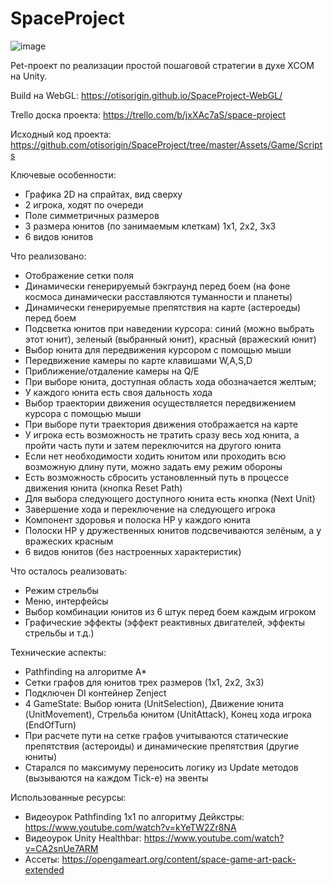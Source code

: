 # SpaceProject

![image](https://user-images.githubusercontent.com/29784234/132104531-22b2cd26-48f0-43be-8c25-62dfcc75f552.png)

Pet-проект по реализации простой пошаговой стратегии в духе XCOM на Unity.

Build на WebGL: https://otisorigin.github.io/SpaceProject-WebGL/

Trello доска проекта: https://trello.com/b/jxXAc7aS/space-project

Исходный код проекта: https://github.com/otisorigin/SpaceProject/tree/master/Assets/Game/Scripts

Ключевые особенности:
 - Графика 2D на спрайтах, вид сверху
 - 2 игрока, ходят по очереди
 - Поле симметричных размеров
 - 3 размера юнитов (по занимаемым клеткам) 1х1, 2х2, 3х3
 - 6 видов юнитов
 
Что реализовано: 
   - Отображение сетки поля
   - Динамически генерируемый бэкграунд перед боем (на фоне космоса динамически расставляются туманности и планеты)
   - Динамически генерируемые препятствия на карте (астероеды) перед боем
   - Подсветка юнитов при наведении курсора: синий (можно выбрать этот юнит), зеленый (выбранный юнит), красный (вражеский юнит)
   - Выбор юнита для передвижения курсором с помощью мыши
   - Передвижение камеры по карте клавишами W,A,S,D
   - Приближение/отдаление камеры на Q/E
   - При выборе юнита, доступная область хода обозначается желтым;
   - У каждого юнита есть своя дальность хода
   - Выбор траектории движения осуществляется передвижением курсора с помощью мыши
   - При выборе пути траектория движения отображается на карте
   - У игрока есть возможность не тратить сразу весь ход юнита, а пройти часть пути и затем переключится на другого юнита
   - Если нет необходимости ходить юнитом или проходить всю возможную длину пути, можно задать ему режим обороны
   - Есть возможность сбросить установленный путь в процессе движения юнита (кнопка Reset Path)
   - Для выбора следующего доступного юнита есть кнопка (Next Unit)
   - Завершение хода и переключение на следующего игрока
   - Компонент здоровья и полоска HP у каждого юнита
   - Полоски HP у дружественных юнитов подсвечиваются зелёным, а у вражеских красным
   - 6 видов юнитов (без настроенных характеристик)

Что осталось реализовать:
   - Режим стрельбы
   - Меню, интерфейсы
   - Выбор комбинации юнитов из 6 штук перед боем каждым игроком
   - Графические эффекты (эффект реактивных двигателей, эффекты стрельбы и т.д.)
 
 Технические аспекты:
 - Pathfinding на алгоритме A*
 - Сетки графов для юнитов трех размеров (1х1, 2х2, 3х3)
 - Подключен DI контейнер Zenject
 - 4 GameState: Выбор юнита (UnitSelection), Движение юнита (UnitMovement), Стрельба юнитом (UnitAttack), Конец хода игрока (EndOfTurn)
 - При расчете пути на сетке графов учитываются статические препятствия (астероиды) и динамические препятствия (другие юниты)
 - Старался по максимуму переносить логику из Update методов (вызываются на каждом Tick-е) на эвенты

Использованные ресурсы:
 - Видеоурок Pathfinding 1x1 по алгоритму Дейкстры: https://www.youtube.com/watch?v=kYeTW2Zr8NA
 - Видеоурок Unity Healthbar: https://www.youtube.com/watch?v=CA2snUe7ARM
 - Ассеты: https://opengameart.org/content/space-game-art-pack-extended
 
